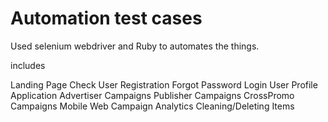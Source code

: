 Automation test cases
============================
Used selenium webdriver and Ruby to automates the things.

includes

Landing Page Check
User Registration
Forgot Password
Login
User Profile
Application
Advertiser Campaigns
Publisher Campaigns
CrossPromo Campaigns 
Mobile Web 
Campaign Analytics 
Cleaning/Deleting Items